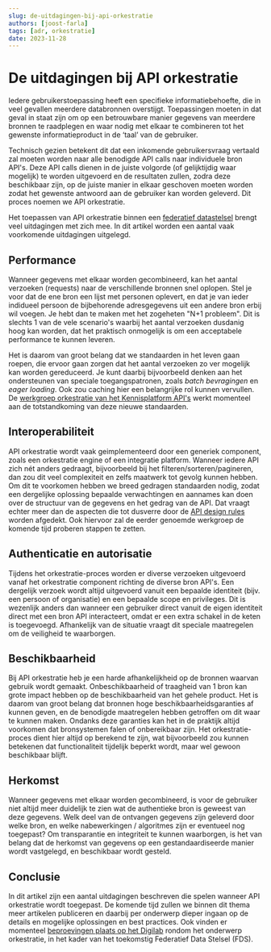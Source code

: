 ```yaml
---
slug: de-uitdagingen-bij-api-orkestratie
authors: [joost-farla]
tags: [adr, orkestratie]
date: 2023-11-28
---
```

# De uitdagingen bij API orkestratie

Iedere gebruikerstoepassing heeft een specifieke informatiebehoefte, die in veel gevallen meerdere databronnen overstijgt. Toepassingen moeten in dat geval in staat zijn om op een betrouwbare manier gegevens van meerdere bronnen te raadplegen en waar nodig met elkaar te combineren tot het gewenste informatieproduct in de ‘taal’ van de gebruiker.

<!-- truncate -->

Technisch gezien betekent dit dat een inkomende gebruikersvraag vertaald zal moeten worden naar alle benodigde API calls naar individuele bron API's. Deze API calls dienen in de juiste volgorde (of gelijktijdig waar mogelijk) te worden uitgevoerd en de resultaten zullen, zodra deze beschikbaar zijn, op de juiste manier in elkaar geschoven moeten worden zodat het gewenste antwoord aan de gebruiker kan worden geleverd. Dit proces noemen we API orkestratie.

Het toepassen van API orkestratie binnen een [federatief datastelsel](https://realisatieibds.pleio.nl/cms/view/8852ee2a-a28a-4b91-9f3e-aab229bbe07f/federatief-datastelsel) brengt veel uitdagingen met zich mee. In dit artikel worden een aantal vaak voorkomende uitdagingen uitgelegd.

## Performance

Wanneer gegevens met elkaar worden gecombineerd, kan het aantal verzoeken (requests) naar de verschillende bronnen snel oplopen. Stel je voor dat de ene bron een lijst met personen oplevert, en dat je van ieder indidueel persoon de bijbehorende adresgegevens uit een andere bron erbij wil voegen. Je hebt dan te maken met het zogeheten "N+1 probleem". Dit is slechts 1 van de vele scenario's waarbij het aantal verzoeken dusdanig hoog kan worden, dat het praktisch onmogelijk is om een acceptabele performance te kunnen leveren.

Het is daarom van groot belang dat we standaarden in het leven gaan roepen, die ervoor gaan zorgen dat het aantal verzoeken zo ver mogelijk kan worden gereduceerd. Je kunt daarbij bijvoorbeeld denken aan het ondersteunen van speciale toegangspatronen, zoals _batch bevragingen_ en _eager loading_. Ook zou caching hier een belangrijke rol kunnen vervullen. De [werkgroep orkestratie van het Kennisplatform API's](https://github.com/Geonovum/KP-APIs/blob/master/overleggen/Werkgroep%20API%20design%20rules/orkestratie.md) werkt momenteel aan de totstandkoming van deze nieuwe standaarden.

## Interoperabiliteit

API orkestratie wordt vaak geimplementeerd door een generiek component, zoals een orkestratie engine of een integratie platform. Wanneer iedere API zich nét anders gedraagt, bijvoorbeeld bij het filteren/sorteren/pagineren, dan zou dit veel complexiteit en zelfs maatwerk tot gevolg kunnen hebben. Om dit te voorkomen hebben we breed gedragen standaarden nodig, zodat een dergelijke oplossing bepaalde verwachtingen en aannames kan doen over de structuur van de gegevens en het gedrag van de API. Dat vraagt echter meer dan de aspecten die tot dusverre door de [API design rules](https://gitdocumentatie.logius.nl/publicatie/api/adr/) worden afgedekt. Ook hiervoor zal de eerder genoemde werkgroep de komende tijd proberen stappen te zetten.

## Authenticatie en autorisatie

Tijdens het orkestratie-proces worden er diverse verzoeken uitgevoerd vanaf het orkestratie component richting de diverse bron API's. Een dergelijk verzoek wordt altijd uitgevoerd vanuit een bepaalde identiteit (bijv. een persoon of organisatie) en een bepaalde scope en privileges. Dit is wezenlijk anders dan wanneer een gebruiker direct vanuit de eigen identiteit direct met een bron API interacteert, omdat er een extra schakel in de keten is toegevoegd. Afhankelijk van de situatie vraagt dit speciale maatregelen om de veiligheid te waarborgen.

## Beschikbaarheid

Bij API orkestratie heb je een harde afhankelijkheid op de bronnen waarvan gebruik wordt gemaakt. Onbeschikbaarheid of traagheid van 1 bron kan grote impact hebben op de beschikbaarheid van het gehele product. Het is daarom van groot belang dat bronnen hoge beschikbaarheidsgaranties af kunnen geven, en de benodigde maatregelen hebben getroffen om dit waar te kunnen maken. Ondanks deze garanties kan het in de praktijk altijd voorkomen dat bronsystemen falen of onbereikbaar zijn. Het orkestratie-proces dient hier altijd op berekend te zijn, wat bijvoorbeeld zou kunnen betekenen dat functionaliteit tijdelijk beperkt wordt, maar wel gewoon beschikbaar blijft.

## Herkomst

Wanneer gegevens met elkaar worden gecombineerd, is voor de gebruiker niet altijd meer duidelijk te zien wat de authentieke bron is geweest van deze gegevens. Welk deel van de ontvangen gegevens zijn geleverd door welke bron, en welke nabewerkingen / algoritmes zijn er eventueel nog toegepast? Om transparantie en integriteit te kunnen waarborgen, is het van belang dat de herkomst van gegevens op een gestandaardiseerde manier wordt vastgelegd, en beschikbaar wordt gesteld.

## Conclusie

In dit artikel zijn een aantal uitdagingen beschreven die spelen wanneer API orkestratie wordt toegepast. De komende tijd zullen we binnen dit thema meer artikelen publiceren en daarbij per onderwerp dieper ingaan op de details en mogelijke oplossingen en best practices. Ook vinden er momenteel [beproevingen plaats op het Digilab](https://digilab.overheid.nl/projecten/imx-modelgedreven-orkestratie/) rondom het onderwerp orkestratie, in het kader van het toekomstig Federatief Data Stelsel (FDS).